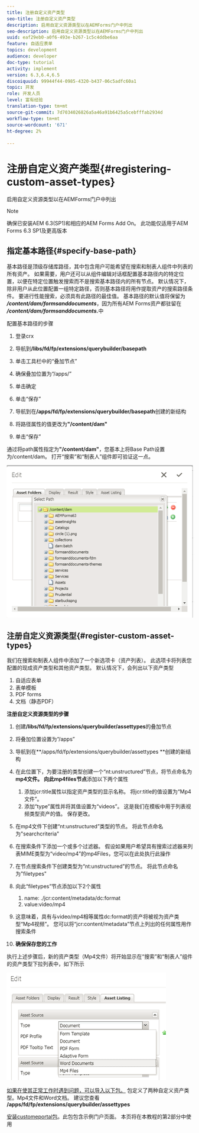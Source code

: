 ```yaml
---
title: 注册自定义资产类型
seo-title: 注册自定义资产类型
description: 启用自定义资源类型以在AEMForms门户中列出
seo-description: 启用自定义资源类型以在AEMForms门户中列出
uuid: eaf29eb0-a0f6-493e-b267-1c5c4ddbe6aa
feature: 自适应表单
topics: development
audience: developer
doc-type: tutorial
activity: implement
version: 6.3,6.4,6.5
discoiquuid: 99944f44-0985-4320-b437-06c5adfc60a1
topic: 开发
role: 开发人员
level: 富有经验
translation-type: tm+mt
source-git-commit: 7d7034026826a5a46a91b6425a5cebfffab2934d
workflow-type: tm+mt
source-wordcount: '671'
ht-degree: 2%

---
```



# 注册自定义资产类型{#registering-custom-asset-types}

启用自定义资源类型以在AEMForms门户中列出

>[!NOTE]
>
>确保已安装AEM 6.3(SP1)和相应的AEM Forms Add On。 此功能仅适用于AEM Forms 6.3 SP1及更高版本

## 指定基本路径{#specify-base-path}

基本路径是顶级存储库路径，其中包含用户可能希望在搜索和制表人组件中列表的所有资产。 如果需要，用户还可以从组件编辑对话框配置基本路径内的特定位置，以便在特定位置触发搜索而不是搜索基本路径内的所有节点。 默认情况下，除非用户从此位置配置一组特定路径，否则基本路径将用作提取资产的搜索路径条件。 要进行性能搜索，必须具有此路径的最佳值。 基本路径的默认值将保留为&#x200B;**_/content/dam/formsanddocuments_**，因为所有AEM Forms资产都驻留在&#x200B;**_/content/dam/formsanddocuments._**&#x200B;中

配置基本路径的步骤

1. 登录crx
1. 导航到&#x200B;**/libs/fd/fp/extensions/querybuilder/basepath**

1. 单击工具栏中的“叠加节点”
1. 确保叠加位置为“/apps/”
1. 单击确定
1. 单击“保存”
1. 导航到在&#x200B;**/apps/fd/fp/extensions/querybuilder/basepath**&#x200B;创建的新结构

1. 将路径属性的值更改为&#x200B;**&quot;/content/dam&quot;**
1. 单击“保存”

通过将path属性指定为&#x200B;**&quot;/content/dam&quot;**，您基本上将Base Path设置为/content/dam。 打开“搜索”和“制表人”组件即可验证这一点。

![basepath](assets/basepath.png)

## 注册自定义资源类型{#register-custom-asset-types}

我们在搜索和制表人组件中添加了一个新选项卡（资产列表）。 此选项卡将列表您配置的现成资产类型和其他资产类型。 默认情况下，会列出以下资产类型

1. 自适应表单
1. 表单模板
1. PDF forms
1. 文档（静态PDF）

**注册自定义资源类型的步骤**

1. 创建&#x200B;**/libs/fd/fp/extensions/querybuilder/assettypes**&#x200B;的叠加节点

1. 将叠加位置设置为“/apps”
1. 导航到在**/apps/fd/fp/extensions/querybuilder/assettypes **创建的新结构

1. 在此位置下，为要注册的类型创建一个“nt:unstructured”节点，将节点命名为&#x200B;**mp4文件。 向此mp4files节点**&#x200B;添加以下两个属性

   1. 添加jcr:title属性以指定资产类型的显示名称。 将jcr:title的值设置为“Mp4文件”。
   1. 添加“type”属性并将其值设置为“videos”。 这是我们在模板中用于列表视频类型资产的值。 保存更改。

1. 在mp4文件下创建“nt:unstructured”类型的节点。 将此节点命名为&quot;searchcriteria&quot;
1. 在搜索条件下添加一个或多个过滤器。 假设如果用户希望具有搜索过滤器来列表MIME类型为“video/mp4”的mp4Files，您可以在此处执行此操作
1. 在节点搜索条件下创建类型为“nt:unstructured”的节点。 将此节点命名为&quot;filetypes&quot;
1. 向此“filetypes”节点添加以下2个属性

   1. name: ./jcr:content/metadata/dc:format
   1. value:video/mp4

1. 这意味着，具有与video/mp4相等属性dc:format的资产将被视为资产类型“Mp4视频”。 您可以将“jcr:content/metadata”节点上列出的任何属性用作搜索条件

1. **确保保存您的工作**

执行上述步骤后，新的资产类型（Mp4文件）将开始显示在“搜索”和“制表人”组件的资产类型下拉列表中，如下所示

![mp4文件](assets/mp4files.png)

[如果在使其正常工作时遇到问题，可以导入以下包。](assets/assettypeskt1.zip) 包定义了两种自定义资产类型。Mp4文件和Word文档。 建议您查看&#x200B;**/apps/fd/fp/extensions/querybuilder/assettypes**

[安装customeportal包](assets/customportalpage.zip)。此包包含示例门户页面。 本页将在本教程的第2部分中使用

